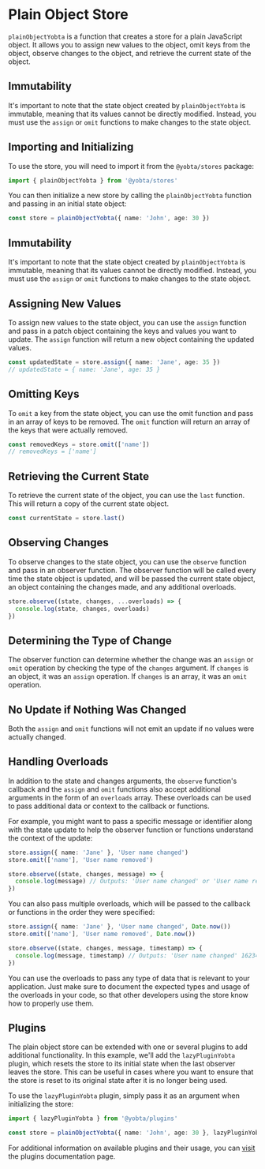# Plain Object Store

`plainObjectYobta` is a function that creates a store for a plain JavaScript object. It allows you to assign new values to the object, omit keys from the object, observe changes to the object, and retrieve the current state of the object.

## Immutability

It's important to note that the state object created by `plainObjectYobta` is immutable, meaning that its values cannot be directly modified. Instead, you must use the `assign` or `omit` functions to make changes to the state object.

## Importing and Initializing

To use the store, you will need to import it from the `@yobta/stores` package:

```ts
import { plainObjectYobta } from '@yobta/stores'
```

You can then initialize a new store by calling the `plainObjectYobta` function and passing in an initial state object:

```ts
const store = plainObjectYobta({ name: 'John', age: 30 })
```

## Immutability

It's important to note that the state object created by `plainObjectYobta` is immutable, meaning that its values cannot be directly modified. Instead, you must use the `assign` or `omit` functions to make changes to the state object.

## Assigning New Values

To assign new values to the state object, you can use the `assign` function and pass in a patch object containing the keys and values you want to update. The `assign` function will return a new object containing the updated values.

```ts
const updatedState = store.assign({ name: 'Jane', age: 35 })
// updatedState = { name: 'Jane', age: 35 }
```

## Omitting Keys

To `omit` a key from the state object, you can use the omit function and pass in an array of keys to be removed. The `omit` function will return an array of the keys that were actually removed.

```ts
const removedKeys = store.omit(['name'])
// removedKeys = ['name']
```

## Retrieving the Current State

To retrieve the current state of the object, you can use the `last` function. This will return a copy of the current state object.

```ts
const currentState = store.last()
```

## Observing Changes

To observe changes to the state object, you can use the `observe` function and pass in an observer function. The observer function will be called every time the state object is updated, and will be passed the current state object, an object containing the changes made, and any additional overloads.

```ts
store.observe((state, changes, ...overloads) => {
  console.log(state, changes, overloads)
})
```

## Determining the Type of Change

The observer function can determine whether the change was an `assign` or `omit` operation by checking the type of the `changes` argument. If `changes` is an object, it was an `assign` operation. If `changes` is an array, it was an `omit` operation.

## No Update if Nothing Was Changed

Both the `assign` and `omit` functions will not emit an update if no values were actually changed.

## Handling Overloads

In addition to the state and changes arguments, the `observe` function's callback and the `assign` and `omit` functions also accept additional arguments in the form of an `overloads` array. These overloads can be used to pass additional data or context to the callback or functions.

For example, you might want to pass a specific message or identifier along with the state update to help the observer function or functions understand the context of the update:

```ts
store.assign({ name: 'Jane' }, 'User name changed')
store.omit(['name'], 'User name removed')

store.observe((state, changes, message) => {
  console.log(message) // Outputs: 'User name changed' or 'User name removed'
})
```

You can also pass multiple overloads, which will be passed to the callback or functions in the order they were specified:

```ts
store.assign({ name: 'Jane' }, 'User name changed', Date.now())
store.omit(['name'], 'User name removed', Date.now())

store.observe((state, changes, message, timestamp) => {
  console.log(message, timestamp) // Outputs: 'User name changed' 1623478213441 or 'User name removed' 1623478213441
})
```

You can use the overloads to pass any type of data that is relevant to your application. Just make sure to document the expected types and usage of the overloads in your code, so that other developers using the store know how to properly use them.

## Plugins

The plain object store can be extended with one or several plugins to add additional functionality. In this example, we'll add the `lazyPluginYobta` plugin, which resets the store to its initial state when the last observer leaves the store. This can be useful in cases where you want to ensure that the store is reset to its original state after it is no longer being used.

To use the `lazyPluginYobta` plugin, simply pass it as an argument when initializing the store:

```ts
import { lazyPluginYobta } from '@yobta/plugins'

const store = plainObjectYobta({ name: 'John', age: 30 }, lazyPluginYobta)
```

For additional information on available plugins and their usage, you can [visit](../../plugins/index.md) the plugins documentation page.
